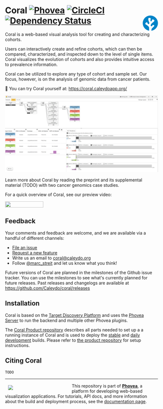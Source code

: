 
Coral [![Phovea][phovea-image]][phovea-url] [![CircleCI](https://circleci.com/gh/Caleydo/coral.svg?style=svg&circle-token=fdba4d201b4b9eb707b8b155340aae1d23c74fdf)](https://circleci.com/gh/Caleydo/coral) [![Dependency Status][daviddm-image]][daviddm-url]<a href="https://coral.caleydoapp.org/"><img align="right" src="src/assets/favicon.svg" height="50"></img></a>
=====================

Coral is a web-based visual analysis tool for creating and characterizing cohorts.

Users can interactively create and refine cohorts, which can then be compared, characterized, and inspected down to the level of single items.
Coral visualizes the evolution of cohorts and also provides intuitive access to prevalence information.

Coral can be utilized to explore any type of cohort and sample set. Our focus, however, is on the analysis of genomic data from cancer patients.

🚀 You can try Coral yourself at: https://coral.caleydoapp.org/

![screenshot](media/screenshot.full.png?raw=true "Screenshot")


Learn more about Coral by reading the preprint and its supplemental material (TODO) with two cancer genomics case studies.

For a quick overview of Coral, see our preview video:

[<img src="https://img.youtube.com/vi/jmYuzgFglLc/maxresdefault.jpg" width=50% height=50%>](https://www.youtube.com/watch?v=jmYuzgFglLc)

Feedback
------------

Your comments and feedback are welcome, and we are available via a handful of different channels:

* [File an issue](https://github.com/Caleydo/coral/issues) 
* [Request a new feature](https://github.com/Caleydo/coral/issues)
* Write us an email to coral@caleydo.org
* Follow [@marc_streit](https://twitter.com/marc_streit) and let us know what you think!

Future versions of Coral are planned in the milestones of the Github issue tracker. You can use the milestones to see what's currently planned for future releases.
Past releases and changelogs are available at https://github.com/Caleydo/coral/releases


Installation
------------

Coral is based on the [Target Discovery Platform](https://github.com/datavisyn/tdp_core) and uses the [Phovea Server](https://github.com/phovea/phovea_server) to run the backend and multiple other Phovea plugins.

The [Coral Product repository](https://github.com/Caleydo/coral_product) describes all parts needed to set up a a running instance of Coral and is used to deploy the [stable](https://coral.caleydoapp.org/) and [daily development]((https://coral-daily.caleydoapp.org/)) builds.
Please refer to [the product repository](https://github.com/Caleydo/coral_product) for setup instructions.


Citing Coral
------------

```
TODO
```


***

<a href="https://caleydo.org"><img src="http://caleydo.org/assets/images/logos/caleydo.svg" align="left" width="200px" hspace="10" vspace="6"></a>
This repository is part of **[Phovea](http://phovea.caleydo.org/)**, a platform for developing web-based visualization applications. For tutorials, API docs, and more information about the build and deployment process, see the [documentation page](http://phovea.caleydo.org).


[phovea-image]: https://img.shields.io/badge/Phovea-Application-1BA64E.svg
[phovea-url]: https://phovea.caleydo.org
[npm-image]: https://badge.fury.io/js/coral.svg
[npm-url]: https://npmjs.org/package/coral
[daviddm-image]: https://david-dm.org/Caleydo/coral/status.svg
[daviddm-url]: https://david-dm.org/Caleydo/coral
